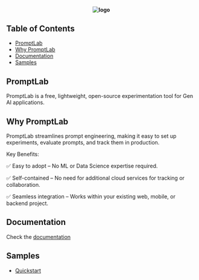 <h4 align="center">
    <img alt="logo" src="https://raw.githubusercontent.com/imum-ai/promptlab/main/img/logo.png" style="">
</h4>

## Table of Contents
- [PromptLab](#promptlab)
- [Why PromptLab](#why-promptlab)
- [Documentation](#documentation)
- [Samples](#samples)

## PromptLab

PromptLab is a free, lightweight, open-source experimentation tool for Gen AI applications. 

## Why PromptLab

PromptLab streamlines prompt engineering, making it easy to set up experiments, evaluate prompts, and track them in production.

Key Benefits:

✅ Easy to adopt – No ML or Data Science expertise required.

✅ Self-contained – No need for additional cloud services for tracking or collaboration.

✅ Seamless integration – Works within your existing web, mobile, or backend project.

## Documentation

Check the [documentation](https://github.com/imum-ai/promptlab/blob/main/docs/README.md)

## Samples

- [Quickstart](https://github.com/imum-ai/promptlab/tree/main/samples/quickstart)